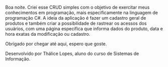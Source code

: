 Boa noite. 
Criei esse CRUD simples com o objetivo de exercitar meus conhecimentos em programação, mais especificamente na linguagem de programação C#. A ideia da aplicação é fazer um 
cadastro geral de produtos e também criar a possibilidade de rastrear os acessos dos usuários, com uma página específica que informa dados do produto, data e hora exatas da 
modificação ou cadastro. 

Obrigado por chegar até aqui, espero que goste. 

Desenvolvido por Thálice Lopes, aluno do curso de Sistemas de Informação. 
